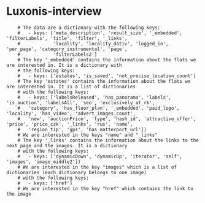 # Luxonis-interview

        # The data are a dictionary with the following keys:
        #   - keys: ['meta_description', 'result_size', '_embedded', 'filterLabels', 'title', 'filter', '_links',
        #            'locality', 'locality_dativ', 'logged_in', 'per_page', 'category_instrumental', 'page',
        #            'filterLabels2']
        # The key '_embedded' contains the information about the flats we are interested in. It is a dictionary with
        # the following keys:
        #   - keys: ['estates', 'is_saved', 'not_precise_location_count']
        # The key 'estates' contains the information about the flats we are interested in. It is a list of dictionaries
        # with the following keys:
        #   - keys: ['labelsReleased', 'has_panorama', 'labels', 'is_auction', 'labelsAll', 'seo', 'exclusively_at_rk',
        #   'category', 'has_floor_plan', '_embedded', 'paid_logo', 'locality', 'has_video', 'advert_images_count',
        #   'new', 'auctionPrice', 'type', 'hash_id', 'attractive_offer', 'price', 'price_czk', '_links', 'rus', 'name',
        #   'region_tip', 'gps', 'has_matterport_url'])
        # We are interested in the keys "name" and "_links"
        # The key '_links' contains the information about the links to the next page and the images. It is a dictionary
        # with the following keys:
        #   - keys: ['dynamicDown', 'dynamicUp', 'iterator', 'self', 'images', 'image_middle2'])
        # We are interested in the key "images" which is a list of dictionaries (each dictionary belongs to one image)
        # with the following keys:
        #   - keys: ['href']
        # We are interested in the key "href" which contains the link to the image
